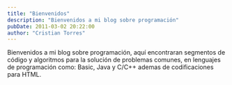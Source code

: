 ```yaml
---
title: "Bienvenidos"
description: "Bienvenidos a mi blog sobre programación"
pubDate: 2011-03-02 20:22:00
author: "Cristian Torres"
---
```


Bienvenidos a mi blog sobre programación, aquí encontraran segmentos de código y
algoritmos para la solución de
problemas comunes, en lenguajes de programación como: Basic, Java y C/C++ ademas
de codificaciones para HTML.
